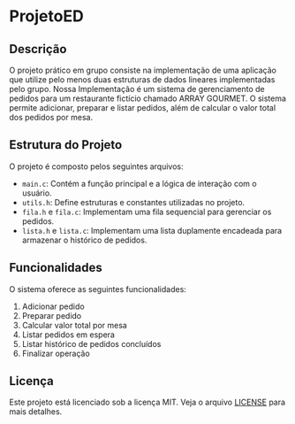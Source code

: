 # ProjetoED

## Descrição
O projeto prático em grupo consiste na implementação de uma aplicação que utilize pelo menos duas estruturas de dados lineares implementadas pelo grupo.
Nossa Implementação é um sistema de gerenciamento de pedidos para um restaurante fictício chamado ARRAY GOURMET. O sistema permite adicionar, preparar e listar pedidos, além de calcular o valor total dos pedidos por mesa.

## Estrutura do Projeto
O projeto é composto pelos seguintes arquivos:
- `main.c`: Contém a função principal e a lógica de interação com o usuário.
- `utils.h`: Define estruturas e constantes utilizadas no projeto.
- `fila.h` e `fila.c`: Implementam uma fila sequencial para gerenciar os pedidos.
- `lista.h` e `lista.c`: Implementam uma lista duplamente encadeada para armazenar o histórico de pedidos.


## Funcionalidades
O sistema oferece as seguintes funcionalidades:
1. Adicionar pedido
2. Preparar pedido
3. Calcular valor total por mesa
4. Listar pedidos em espera
5. Listar histórico de pedidos concluídos
6. Finalizar operação

## Licença
Este projeto está licenciado sob a licença MIT. Veja o arquivo [LICENSE](./LICENSE) para mais detalhes.